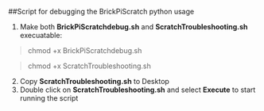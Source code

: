 ##Script for debugging the BrickPiScratch python usage
1. Make both **BrickPiScratchdebug.sh** and **ScratchTroubleshooting.sh** execuatable:

  > chmod +x BrickPiScratchdebug.sh

  > chmod +x ScratchTroubleshooting.sh

2. Copy **ScratchTroubleshooting.sh** to Desktop
3. Double click on **ScratchTroubleshooting.sh** and select **Execute** to start running the script


